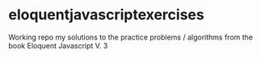 # eloquentjavascriptexercises

Working repo my solutions to the practice problems / algorithms from the book Eloquent Javascript V. 3
